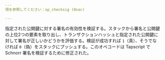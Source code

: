 ```yaml
---
項を参照してください：op_checksig (0xac)

---
```

指定された公開鍵に対する署名の有効性を検証する。スタックから署名と公開鍵の上位2つの要素を取り出し、トランザクションハッシュと指定された公開鍵に対して署名が正しいかどうかを評価する。検証が成功すれば `1`（真）、そうでなければ `0`（偽）をスタックにプッシュする。このオペコードは Tapscript で Schnorr 署名を検証するために修正された。